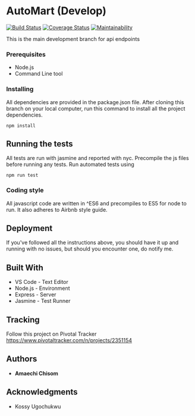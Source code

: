 # AutoMart (Develop)
[![Build Status](https://travis-ci.com/kuzko58/AutoMart.svg?branch=develop)](https://travis-ci.com/kuzko58/AutoMart)
[![Coverage Status](https://coveralls.io/repos/github/kuzko58/AutoMart/badge.svg?branch=develop)](https://coveralls.io/github/kuzko58/AutoMart?branch=develop&service=github)
[![Maintainability](https://api.codeclimate.com/v1/badges/b94eaeaf0362453ef9ea/maintainability)](https://codeclimate.com/github/kuzko58/AutoMart/maintainability)

This is the main development branch for api endpoints

### Prerequisites

* Node.js
* Command Line tool

### Installing

All dependencies are provided in the package.json file.
After cloning this branch on your local computer, run this command to install all the project dependencies.

```
npm install
```

## Running the tests

All tests are run with jasmine and reported with nyc.
Precompile the js files before running any tests.
Run automated tests using

```
npm run test
```
### Coding style

All javascript code are written in ^ES6 and precompiles to ES5 for node to run. It also adheres to Airbnb style guide.

## Deployment

If you've followed all the instructions above, you should have it up and running with no issues, but should you encounter one, do notify me.

## Built With

* VS Code - Text Editor
* Node.js - Environment
* Express - Server
* Jasmine - Test Runner

## Tracking

Follow this project on Pivotal Tracker https://www.pivotaltracker.com/n/projects/2351154

## Authors

* **Amaechi Chisom** 

## Acknowledgments

* Kossy Ugochukwu
